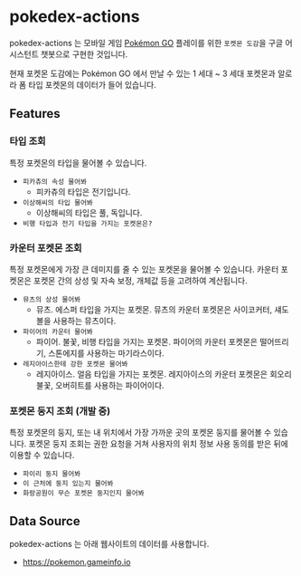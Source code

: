 # pokedex-actions

pokedex-actions 는 모바일 게임 [Pokémon GO](https://www.pokemongo.com/) 플레이를
위한 `포켓몬 도감`을 구글 어시스턴트 챗봇으로 구현한 것입니다.

현재 포켓몬 도감에는 Pokémon GO 에서 만날 수 있는 1 세대 ~ 3 세대 포켓몬과
알로라 폼 타입 포켓몬의 데이터가 들어 있습니다.

## Features

### 타입 조회

특정 포켓몬의 타입을 물어볼 수 있습니다.

- `피카츄의 속성 물어봐`
  - 피카츄의 타입은 전기입니다.
- `이상해씨의 타입 물어봐`
  - 이상해씨의 타입은 풀, 독입니다.
- `비행 타입과 전기 타입을 가지는 포켓몬은?`

### 카운터 포켓몬 조회

특정 포켓몬에게 가장 큰 데미지를 줄 수 있는 포켓몬을 물어볼 수 있습니다.
카운터 포켓몬은 포켓몬 간의 상성 및 자속 보정, 개체값 등을 고려하여 계산됩니다.

- `뮤츠의 상성 물어봐`
  - 뮤츠. 에스퍼 타입을 가지는 포켓몬. 뮤츠의 카운터 포켓몬은 사이코커터, 섀도볼을 사용하는 뮤츠이다.
- `파이어의 카운터 물어봐`
  - 파이어. 불꽃, 비행 타입을 가지는 포켓몬. 파이어의 카운터 포켓몬은 떨어뜨리기, 스톤에지를 사용하는 마기라스이다.
- `레지아이스한테 강한 포켓몬 물어봐`
  - 레지아이스. 얼음 타입을 가지는 포켓몬. 레지아이스의 카운터 포켓몬은 회오리불꽃, 오버히트를 사용하는 파이어이다.

### 포켓몬 둥지 조회 (개발 중)

특정 포켓몬의 둥지, 또는 내 위치에서 가장 가까운 곳의 포켓몬 둥지를 물어볼 수 있습니다.
포켓몬 둥지 조회는 권한 요청을 거쳐 사용자의 위치 정보 사용 동의를 받은 뒤에 이용할 수 있습니다.

- `파이리 둥지 물어봐`
- `이 근처에 둥지 있는지 물어봐`
- `화랑공원이 무슨 포켓몬 둥지인지 물어봐`

## Data Source

pokedex-actions 는 아래 웹사이트의 데이터를 사용합니다.

- https://pokemon.gameinfo.io

